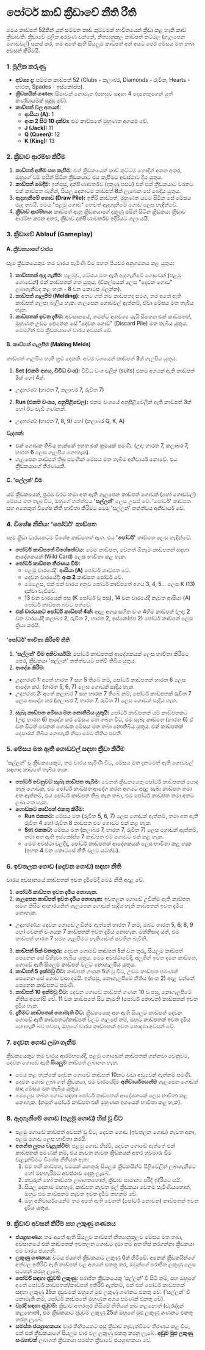 # **පෝටර් කාඩ් ක්‍රීඩාවේ නීති රීති**

මෙය කාඩ්පත් 52කින් යුත් සම්මත කාඩ් කුට්ටමක් භාවිතයෙන් ක්‍රීඩා කළ හැකි කාඩ් ක්‍රීඩාවකි. ක්‍රීඩාවේ මූලික අරමුණ වන්නේ, නීත්‍යානුකූල කාඩ්පත් කට්ටල (ගැලපෙන ගොඩවල්) සකස් කර, තම අතේ ඇති සියලුම කාඩ්පත් අන් අයට පෙර මේසය මත තබා අවසන් කිරීමයි.

### **1\. මූලික කරුණු**

* **අවශ්‍ය දෑ:** සම්මත කාඩ්පත් 52 (Clubs \- කලාබර, Diamonds \- රුවිත, Hearts \- හාරත, Spades \- ඉස්කෝප්ප).
* **ක්‍රීඩකයින් ගණන:** සීමාවක් නොමැත (පහසුව සඳහා 4 දෙනෙකුගෙන් යුත් කණ්ඩායමක් සුදුසු වේ).
* **කාඩ්පත් වල අගයන්:**
  * **ආසියා (A):** 1
  * **අංක 2 සිට 10 දක්වා:** එම කාඩ්පතේ මුහුණත අගයම වේ.
  * **J (Jack):** 11
  * **Q (Queen):** 12
  * **K (King):** 13

### **2\. ක්‍රීඩාව ආරම්භ කිරීම**

1. **කාඩ්පත් අනීම සහ කැපීම:** එක් ක්‍රීඩකයෙක් කාඩ් කුට්ටම හොඳින් අනන අතර, ඔහුගේ වම් පසින් සිටින ක්‍රීඩකයාට එය කැපීමට අවස්ථාව දිය යුතුය.
2. **කාඩ්පත් බෙදීම:** ඉන්පසු, දක්ෂිණාවර්තව (දකුණු පසට) එක් එක් ක්‍රීඩකයාට වරකට එක් කාඩ්පත බැගින්, සියලු දෙනාටම කාඩ්පත් 8ක් ලැබෙන සේ බෙදිය යුතුය.
3. **ඇදගැනීමේ ගොඩ (Draw Pile):** ඉතිරි කාඩ්පත්, මුහුණත යටට සිටින සේ මේසය මැද තබයි. මෙය "පළමු ගොඩ" හෙවත් ඇදගැනීමේ ගොඩ ලෙස හැඳින්වේ.
4. **ක්‍රීඩාව ආරම්භය:** කාඩ්පත් ඇනූ ක්‍රීඩකයාගේ දකුණු පසින් සිටින ක්‍රීඩකයා ක්‍රීඩාව ආරම්භ කරන අතර, ක්‍රීඩාව දක්ෂිණාවර්තව ඉදිරියට ගලා යයි.

### **3\. ක්‍රීඩාවේ Ablauf (Gameplay)**

#### **A. ක්‍රීඩකයාගේ වාරය**

සෑම ක්‍රීඩකයෙකුම තම වාරය පැමිණි විට පහත පියවර අනුගමනය කළ යුතුය:

1. **කාඩ්පතක් ඇද ගැනීම:** පළමුව, මේසය මත ඇති ඇදගැනීමේ ගොඩෙන් (පළමු ගොඩෙන්) එක් කාඩ්පතක් ගත යුතුය. (විකල්පයක් ලෙස "දෙවන ගොඩ" ලබාගැනීමද කළ හැක \- 8 වන කොටස බලන්න).
2. **කාඩ්පත් ගැලපීම (Melding):** අතට ගත් නව කාඩ්පතද සමග, තම අතේ ඇති කාඩ්පත් ගලපා බැලිය හැක. ගැලපෙන ගොඩවල් ඇත්නම්, ඒවා මේසය මත තැබිය හැක.
3. **කාඩ්පතක් ඉවත දැමීම:** අවසානයේ, තමන්ට අනවශ්‍ය යැයි සිතෙන එක් කාඩ්පතක්, මුහුණත උඩට පෙනෙන සේ "දෙවන ගොඩ" (Discard Pile) මත තැබිය යුතුය. මෙමගින් එම ක්‍රීඩකයාගේ වාරය අවසන් වේ.

#### **B. කාඩ්පත් ගැලපීම (Making Melds)**

කාඩ්පත් ගැලපිය හැකි ක්‍රම දෙකකි. අවම වශයෙන් කාඩ්පත් 3ක් ගැලපිය යුතුය.

1. **Set (එකම අගය, විවිධ වංශ):** විවිධ වංශ වලින් (suits) එකම අගයක් ඇති කාඩ්පත් 3ක් හෝ 4ක්.
  * *උදාහරණ:* (හාරත 7, කලාබර 7, රුවිත 7\)
2. **Run (එකම වංශය, අනුපිළිවෙල):** එකම වංශයේ අනුපිළිවෙලින් ඇති කාඩ්පත් 3ක් හෝ ඊට වැඩි ගණනක්.
  * *උදාහරණ:* (හාරත 7, 8, 9\) හෝ (කලාබර Q, K, A)

**වැදගත්:**

* එක් ගොඩක තිබිය හැක්කේ ඉහත එක් ක්‍රමයක් පමණි. (උදා: හාරත 7, කලාබර 7, හාරත 6 ලෙස ගැලපිය නොහැක).
* ගැලපෙන කාඩ්පත් තිබූ පමණින් මේසය මත තැබීම අනිවාර්ය නොවේ. එය ක්‍රීඩකයාගේ තීරණයකි.

#### **C. 'සල්ලන්' වීම**

යම් ක්‍රීඩකයෙක්, ප්‍රථම වරට තමා අත ඇති ගැලපෙන කාඩ්පත් ගොඩක් (හෝ ගොඩවල්) මේසය මත තැබූ විට, ඔහුගේ තත්ත්වය **'සල්ලන්'** ලෙස උසස් වේ. 'පෝටර්' කාඩ්පත සහ අනෙකුත් විශේෂ නීති භාවිතා කිරීමට මෙම 'සල්ලන්' තත්ත්වය අනිවාර්ය වේ.

### **4\. විශේෂ නීතිය: 'පෝටර්' කාඩ්පත**

සෑම ක්‍රීඩා වාරයකටම විශේෂ කාඩ්පතක් ඇත. එය **'පෝටර්'** කාඩ්පත ලෙස හැඳින්වේ.

* **පෝටර් කාඩ්පතේ විශේෂත්වය:** මෙම කාඩ්පත, වෙනත් ඕනෑම කාඩ්පතක් සඳහා ආදේශකයක් (Wild Card) ලෙස භාවිතා කළ හැක.
* **පෝටර් කාඩ්පත තීරණය වීම:**
  * පළමු වාරයේදී: **ආසියා (A)** පෝටර් කාඩ්පත වේ.
  * දෙවන වාරයේදී: **අංක 2** කාඩ්පත පෝටර් වේ.
  * මෙලෙස, එක් එක් වාරය අනුව පෝටර් කාඩ්පතේ අගය 3, 4, 5... ලෙස K (13) දක්වා වැඩිවේ.
  * 13 වන වාරයෙන් පසු (K පෝටර් වූ පසු), 14 වන වාරයේදී නැවත ආසියා (A) පෝටර් කාඩ්පත බවට පත්වේ.
* **එක් වාරයකට පෝටර් කාඩ්පත් 4ක්:** අදාළ අගය සහිත වංශ 4හිම කාඩ්පත් (උදා: 2 වන වාරයේදී කලාබර 2, රුවිත 2, හාරත 2, ඉස්කෝප්ප 2\) පෝටර් කාඩ්පත් ලෙස ක්‍රියා කරයි.

#### **'පෝටර්' භාවිතා කිරීමේ නීති**

1. **'සල්ලන්' වීම අනිවාර්යයි:** පෝටර් කාඩ්පතක් ආදේශකයක් ලෙස භාවිතා කිරීමට පෙර, ක්‍රීඩකයා 'සල්ලන්' තත්ත්වයට පත්වී තිබිය යුතුය.
2. **ආදේශ කිරීම:**
  * *උදාහරණ 1:* අතේ හාරත 7 සහ 5 තිබේ නම්, පෝටර් කාඩ්පතක් හාරත 6 ලෙස ආදේශ කර, (හාරත 5, 6, 7\) ලෙස ගොඩක් සෑදිය හැක.
  * *උදාහරණ 2:* අතේ කලාබර 7 සහ හාරත 7 තිබේ නම්, පෝටර් කාඩ්පතක් රුවිත 7 ලෙස ආදේශ කර (කලාබර 7, හාරත 7, රුවිත 7\) ලෙස ගොඩක් සෑදිය හැක.
3. **සැබෑ කාඩ්පත මේසය මත නොතිබිය යුතුයි:** පෝටර් කාඩ්පතක් යම් කාඩ්පතකට (උදා: හාරත 6\) ආදේශ කර මේසය මත තබන විට, එම සැබෑ කාඩ්පත (හාරත 6\) ඒ වන විටත් වෙනත් ගොඩක මේසය මත තබා නොතිබිය යුතුය. එක් කාඩ්පතක් දෙපාරක් තිබිය නොහැකි නිසා මෙම නීතිය පවතී.

### **5\. මේසය මත ඇති ගොඩවල් සඳහා ක්‍රීඩා කිරීම**

'සල්ලන්' වූ ක්‍රීඩකයෙකුට, තම වාරය පැමිණි විට, මේසය මත දැනටමත් ඇති ගොඩවල් සඳහාද කාඩ්පත් තැබිය හැක.

* **පෝටර් වෙනුවට සැබෑ කාඩ්පත තැබීම:** වෙනත් ක්‍රීඩකයෙකු පෝටර් කාඩ්පතක් යොදා තැබූ ගොඩක, එම පෝටර් කාඩ්පත ආදේශ කරන අගයට අදාළ සැබෑ කාඩ්පත තමා අත ඇත්නම්, එය පෝටර් කාඩ්පත තිබූ තැන තබා, එම පෝටර් කාඩ්පත තමා අතට ලබා ගත හැක.
* **ගොඩකට කාඩ්පත් එකතු කිරීම:**
  * **Run එකකට:** මේසය මත (රුවිත 5, 6, 7\) ලෙස ගොඩක් ඇත්නම්, තමා අත ඇති රුවිත 4 හෝ රුවිත 8 කාඩ්පත එම ගොඩට එක් කළ හැක.
  * **Set එකකට:** මේසය මත (කලාබර 7, හාරත 7, රුවිත 7\) ලෙස ගොඩක් ඇත්නම්, තමා අත ඇති ඉස්කෝප්ප 7 කාඩ්පත එම ගොඩට එක් කළ හැක.
  * මෙම අවස්ථා වලදීද, පෝටර් කාඩ්පතක් ආදේශකයක් ලෙස භාවිතා කළ හැක (ඉහත 4 වන කොටසේ නීති වලට යටත්ව).

### **6\. ඉවතලන ගොඩ (දෙවන ගොඩ) සඳහා නීති**

වාරය අවසානයේ කාඩ්පතක් ඉවත දැමීමේදී මෙම නීති අදාළ වේ.

1. **පෝටර් කාඩ්පත ඉවත දැමිය නොහැක.**
2. **ගැලපෙන කාඩ්පත් ඉවත දැමිය නොහැක:** ඉවතලන ගොඩේ උඩින්ම ඇති කාඩ්පත සමග කිසිම ආකාරයකින් ගැලපෙන ගොඩක් සෑදිය හැකි කාඩ්පතක් ඉවත දැමිය නොහැක.
  * *උදාහරණය:* දෙවන ගොඩේ උඩින්ම ඇත්තේ හාරත 7 නම්, ඔබට හාරත 5, 6, 8, 9 හෝ වෙනත් වංශයක 7 කාඩ්පතක් ඉවත දැමිය නොහැක. මක්නිසාද යත්, එම කාඩ්පත් හාරත 7 සමග ගැලපීමට හැකියාවක් පවතින බැවිනි.
3. **කාඩ්පත් 5ක් වනතුරු:** දෙවන ගොඩේ කාඩ්පත් 5ක් වන තුරු, සියලුම කාඩ්පත් පෙනෙන සේ විහිදුවා තැබිය යුතුය. මෙම අවස්ථාවේදී, අලුතින් ඉවත දමන කාඩ්පත, ගොඩේ ඇති සියලුම කාඩ්පත් වලට නොගැලපිය යුතුය.
4. **කාඩ්පත් 5 ඉක්මවූ විට:** කාඩ්පත් ගණන 5ක් වූ විට, උඩම කාඩ්පත පමණක් පෙනෙන සේ ගොඩ වසා දමයි. ඉන්පසු, නොගැලපීමේ නීතිය (අංක 2\) අදාළ වන්නේ පෙනෙන කාඩ්පතට පමණි.
5. **කාඩ්පත් 10 ඉක්මවූ විට:** දෙවන ගොඩේ කාඩ්පත් ගණන 10 වූ පසු, නොගැලපීමේ නීතිය අහෝසි වේ. 11 වන කාඩ්පතේ සිට කැමති (පෝටර් නොවන) කාඩ්පතක් ඉවත දැමිය හැක.
6. **දැමීමට කාඩ්පතක් නොමැති විට:** ක්‍රීඩකයෙකු අත ඇති සියලුම කාඩ්පත් දෙවන ගොඩේ ඇති කාඩ්පතට/කාඩ්පත් වලට ගැලපේ නම්, ඔහුට කාඩ්පතක් ඉවත දැමිය නොහැකි බව පවසා, ඔහුගේ වාරය කාඩ්පතක් ඉවත නොදමා අවසන් වේ.

### **7\. දෙවන ගොඩ ලබා ගැනීම**

ක්‍රීඩකයෙකුට තම වාරය ආරම්භයේදී, පළමු ගොඩෙන් කාඩ්පතක් ගන්නවා වෙනුවට, දෙවන ගොඩේ ඇති **සියලුම** කාඩ්පත් ලබාගත හැක.

* මෙය කළ හැක්කේ දෙවන ගොඩේ කාඩ්පත් 10කට වඩා අඩුවෙන් ඇත්නම් පමණි.
* දෙවන ගොඩ ලබා ගත් ක්‍රීඩකයා, එම වාරයේදීම **අනිවාර්යයෙන්ම** ගැලපෙන ගොඩක් සාදා මේසය මත තැබිය යුතුය.
* මෙලෙස තබන ගොඩ සඳහා පෝටර් කාඩ්පතක් ආදේශකයක් ලෙස භාවිතා කළ නොහැක. (නමුත් පෝටර් කාඩ්පත එහි මුහුණත අගයෙන් භාවිතා කළ හැක).

### **8\. ඇදගැනීමේ ගොඩ (පළමු ගොඩ) හිස් වූ විට**

* පළමු ගොඩේ කාඩ්පත් අවසන් වූ විට, දෙවන ගොඩ (ඉවතලන ගොඩ) නැවත අනා, පළමු ගොඩ ලෙස භාවිතා කරයි.
* **අනන්ත ලූපය වැළැක්වීම:** පළමු ගොඩ හිස්වී, දෙවන ගොඩේ ඇත්තේ එක් කාඩ්පතක් පමණක් නම්, එය නැවත නැවත ක්‍රීඩකයන් අතර හුවමාරු වීම වැළැක්වීමට විශේෂ නීතියක් ඇත:
  1. එම තනි කාඩ්පත, වටයක් යනතුරු සියලුම ක්‍රීඩකයින්ට පිළිවෙලින් ලබාගැනීමට හෝ මඟහැරීමට අවස්ථාව දෙනු ලැබේ.
  2. කවුරුන් හෝ කාඩ්පත ලබාගතහොත්, ක්‍රීඩාව සාමාන්‍ය පරිදි ඉදිරියට යයි.
  3. සියලු දෙනාම මඟහැර, කාඩ්පත නැවත මුල් ක්‍රීඩකයා වෙතම පැමිණියහොත්, ඔහුට එම කාඩ්පතම නැවත ඉවත දැමීම තහනම් වේ.
  4. ඔහු අනිවාර්යයෙන්ම තම අතේ ඇති වෙනත් (පෝටර් නොවන) කාඩ්පතක් ඉවත දැමිය යුතුය.

### **9\. ක්‍රීඩාව අවසන් කිරීම සහ ලකුණු ගණනය**

* **ජයග්‍රහණය:** තම අතේ ඇති සියලුම කාඩ්පත් නීත්‍යානුකූලව මේසය මත තබා, අවසානයේ එක් කාඩ්පතක් ඉවතලන ගොඩට දමා තම අත හිස් කරගන්නා ක්‍රීඩකයා එම වාරය ජයගනී.
* **ලකුණු ගණනය:** වටය ජයගත් ක්‍රීඩකයාට ලකුණු 0ක් හිමිවේ. අනෙක් ක්‍රීඩකයින්ගේ අත්වල ඉතිරිවී ඇති කාඩ්පත් වල අගයන් එකතු කර, ඔවුන්ගේ පරාජිත ලකුණු ලෙස සටහන් කරනු ලැබේ.
* **පෝටර් සඳහා දඩුවම් ලකුණු:** පරාජිත ක්‍රීඩකයෙකු 'සල්ලන්' වී සිටී නම්, සහ ඔහුගේ අතේ පෝටර් කාඩ්පතක්/කාඩ්පත් ඉතිරිවී ඇත්නම්, එක් එක් පෝටර් කාඩ්පතක් සඳහා ලකුණු 25ක දඩුවමක් ඔහුගේ මුළු ලකුණු ගණනට එකතු වේ. ('සල්ලන්' වී නොමැති නම්, පෝටර් කාඩ්පතේ මුහුණත අගය පමණක් එකතු වේ).
* **වැරදි සඳහා දඩුවම්:** ක්‍රීඩාව අතරතුර කිසියම් නීතියක් කඩ කළහොත් (වැරැද්දක් කළහොත්), එම ක්‍රීඩකයාට දඩුවම් ලකුණු 25ක් ඔහුගේ මුළු ලකුණු ගණනට එකතු කරනු ලැබේ.
* **සමස්ත ජයග්‍රාහකයා:** වාර කිහිපයකට පසු ක්‍රීඩාව නැවැත්වීමට තීරණය කළ විට, එක් එක් ක්‍රීඩකයාගේ සියලුම වාර වල ලකුණු එකතු කරනු ලැබේ. **අඩුම මුළු ලකුණු සංඛ්‍යාවක්** ලබාගත් ක්‍රීඩකයා සමස්ත ක්‍රීඩාවේ ජයග්‍රාහකයා වේ.